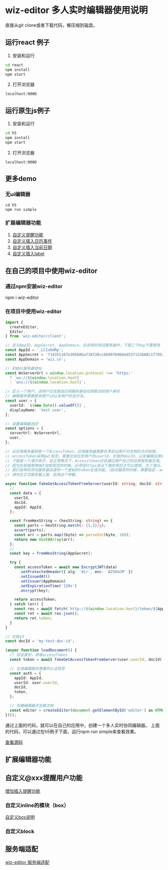 # wiz-editor 多人实时编辑器使用说明

直接从git clone或者下载代码，解压缩到磁盘。

## 运行react 例子

1. 安装和运行

```sh
cd react
npm install
npm start
```

2. 打开浏览器

```
localhost:9000
```

## 运行原生js例子

1. 安装和运行

```sh
cd h5
npm install
npm start
```

2. 打开浏览器

```
localhost:9000
```

## 更多demo

### 无ui编辑器

```
cd h5
npm run simple
```

### 扩展编辑器功能

1. [自定义提醒功能](./mention.md)
2. [自定义插入日历事件](./calendar.md)
3. [自定义插入当前日期](./date.md)
4. [自定义插入label](./label.md)

## 在自己的项目中使用wiz-editor

### 通过npm安装wiz-editor
npm i wiz-editor

### 在项目中使用wiz-editor

```ts
import {
  createEditor,
  Editor,
} from 'wiz-editor/client';

// 定义AppID，AppSecret, AppDomain。在自带的测试服务器中，下面三个key不要更改
const AppId = '_LC1xOdRp';
const AppSecret = '714351167e39568ba734339cc6b997b960ed537153b68c1f7d52b1e87c3be24a';
const AppDomain = 'wiz.cn';

// 初始化服务器地址
const WsServerUrl = window.location.protocol !== 'https:'
  ? `ws://${window.location.host}`
  : `wss://${window.location.host}`;

// 定义一个用户。该用户应该是由应用服务器自动获取当前用户身份
// 编辑服务需要提供用户id以及用户的显示名。
const user = {
  userId: `${new Date().valueOf()}`,
  displayName: 'test user',
};

// 设置编辑器选项
const options = {
  serverUrl: WsServerUrl,
  user,
};

// 从应用服务器获取一个AccessToken。应用服务器需要负责验证用户对文档的访问权限。
// accessToken采用gwt规范，里面应该包含用户的userId，文档的docId，以及编辑应用的AppId。
// 下面是一个演示例子。在正常情况下，AccessToken应该通过用户自己的应用服务器生成。
// 因为在前端使用GWT加密规范的时候，必须在https协议下面的网页才可以使用。为了演示，
// 我们自带的测试服务器会提供一个虚拟的token生成功能。（启动服务的时候，需要指定--enable-fake-token-api 参数）
// 请勿在正式服务器上面，启用这个参数。

async function fakeGetAccessTokenFromServer(userId: string, docId: string): Promise<string> {
  //
  const data = {
    userId,
    docId,
    appId: AppId,
  };

  const fromHexString = (hexString: string) => {
    const parts = hexString.match(/.{1,2}/g);
    assert(parts);
    const arr = parts.map((byte) => parseInt(byte, 16));
    return new Uint8Array(arr);
  };
  //
  const key = fromHexString(AppSecret);

  try {
    const accessToken = await new EncryptJWT(data)
      .setProtectedHeader({ alg: 'dir', enc: 'A256GCM' })
      .setIssuedAt()
      .setIssuer(AppDomain)
      .setExpirationTime('120s')
      .encrypt(key);

    return accessToken;
  } catch (err) {
    const res = await fetch(`http://${window.location.host}/token/${AppId}/${docId}/${userId}`);
    const ret = await res.json();
    return ret.token;
  }
}

// 文档id
const docId = 'my-test-doc-id';

(async function loadDocument() {
  // 验证身份，获取accessToken
  const token = await fakeGetAccessTokenFromServer(user.userId, docId);

  // 生成编辑服务需要的认证信息
  const auth = {
    appId: AppId,
    userId: user.userId,
    docId,
    token,
  };

  // 创建编辑器并加载文档
  const editor = createEditor(document.getElementById('editor') as HTMLElement, options, auth);
})();

```

通过上面的代码，就可以在自己的应用中，创建一个多人实时协同编辑器。
上面的代码，可以通过在h5例子下面，运行npm run simple来查看效果。

[查看源码](../../h5/src/simple.ts)

## 扩展编辑器功能

## 自定义@xxx提醒用户功能

[增加插入提醒功能](./mention.md)

### 自定义inline的模块（box）

[自定义box说明](./box.md)

### 自定义block

## 服务端适配

[wiz-editor 服务端适配](./server.md)